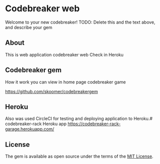 # Codebreaker web

Welcome to your new codebreaker! 
TODO: Delete this and the text above, and describe your gem
## About
This is web application codebreaker web 
Check in Heroku

## Codebreaker gem
How it work you can view in home page codebreaker game

https://github.com/skoomer/codebreakergem 
## Heroku 
Also was used CircleCI for testing and deploying application to Heroku.# codebreaker-rack
Heroku app  https://codebreaker-rack-garage.herokuapp.com/


## License

The gem is available as open source under the terms of the [MIT License](https://opensource.org/licenses/MIT).
